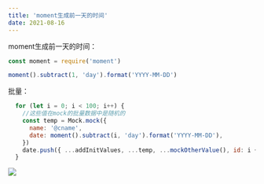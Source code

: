 ```yaml
---
title: 'moment生成前一天的时间'
date: 2021-08-16
---   
```

moment生成前一天的时间：

```javascript
const moment = require('moment')

moment().subtract(1, 'day').format('YYYY-MM-DD')
```

批量：

```javascript
  for (let i = 0; i < 100; i++) {
    //这些值在mock的批量数据中是随机的
    const temp = Mock.mock({
      name: '@cname',
      date: moment().subtract(i, 'day').format('YYYY-MM-DD'),
    })
    date.push({ ...addInitValues, ...temp, ...mockOtherValue(), id: i + 1 })
  }
```

![](https://img-blog.csdnimg.cn/20210816173958572.png?x-oss-processimage/watermark,type_ZmFuZ3poZW5naGVpdGk,shadow_10,text_aHR0cHM6Ly9ibG9nLmNzZG4ubmV0L3h1dG9uZ2Jhbw,size_16,color_FFFFFF,t_70)